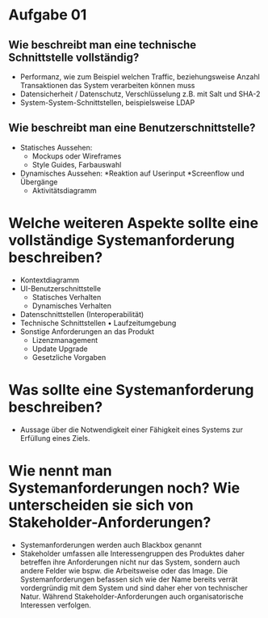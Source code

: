 # Aufgabe 01

## Wie beschreibt man eine technische Schnittstelle vollständig?
* Performanz, wie zum Beispiel welchen Traffic, beziehungsweise Anzahl Transaktionen das System verarbeiten können muss 
* Datensicherheit / Datenschutz, Verschlüsselung z.B. mit Salt und SHA-2 
* System-System-Schnittstellen, beispielsweise LDAP

## Wie beschreibt man eine Benutzerschnittstelle?
* Statisches Aussehen: 
  * Mockups oder Wireframes 
  * Style Guides, Farbauswahl 
* Dynamisches Aussehen: 
  *Reaktion auf Userinput 
  *Screenflow und Übergänge
  * Aktivitätsdiagramm
   
# Welche weiteren Aspekte sollte eine vollständige Systemanforderung beschreiben?
* Kontextdiagramm 
* UI-Benutzerschnittstelle 
  * Statisches Verhalten 
  * Dynamisches Verhalten 
* Datenschnittstellen (Interoperabilität) 
* Technische Schnittstellen • Laufzeitumgebung 
* Sonstige Anforderungen an das Produkt 
  * Lizenzmanagement 
  * Update Upgrade 
  * Gesetzliche Vorgaben
   
# Was sollte eine Systemanforderung beschreiben?
* Aussage über die Notwendigkeit einer Fähigkeit eines Systems zur Erfüllung eines Ziels.

# Wie nennt man Systemanforderungen noch? Wie unterscheiden sie sich von Stakeholder-Anforderungen?
* Systemanforderungen werden auch Blackbox genannt 
* Stakeholder umfassen alle Interessengruppen des Produktes daher betreffen ihre Anforderungen 
nicht nur das System, sondern auch andere Felder wie bspw. die Arbeitsweise oder das Image. 
Die Systemanforderungen befassen sich wie der Name bereits verrät vordergründig mit dem System 
und sind daher eher von technischer Natur. Während Stakeholder-Anforderungen auch organisatorische 
Interessen verfolgen.

